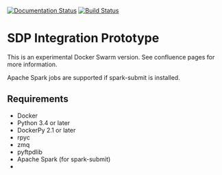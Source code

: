 [![Documentation Status](https://readthedocs.org/projects/integration-prototype/badge/?version=latest)](http://integration-prototype.readthedocs.io/en/latest/?badge=latest)
[![Build Status](https://travis-ci.org/SKA-ScienceDataProcessor/integration-prototype.svg?branch=master)](https://travis-ci.org/SKA-ScienceDataProcessor/integration-prototype)

# SDP Integration Prototype

This is an experimental Docker Swarm version. See confluence pages for more
information.

Apache Spark jobs are supported if spark-submit is installed.

## Requirements
* Docker
* Python 3.4 or later
* DockerPy 2.1 or later
* rpyc
* zmq
* pyftpdlib
* Apache Spark (for spark-submit)
*

